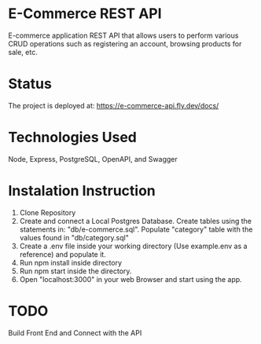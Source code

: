 # E-Commerce REST API
E-commerce application REST API that allows users to perform various CRUD operations such as registering an account, browsing products for sale, etc.
# Status
The project is deployed at: https://e-commerce-api.fly.dev/docs/
# Technologies Used
Node, Express, PostgreSQL, OpenAPI, and Swagger
# Instalation Instruction
1) Clone Repository
2) Create and connect a Local Postgres Database. Create tables using the statements in: "db/e-commerce.sql". Populate "category" table with the values
found in "db/category.sql"
3) Create a .env file inside your working directory (Use example.env as a reference) and populate it.
4) Run npm install inside directory
5) Run npm start inside the directory. 
6) Open "localhost:3000" in your web Browser and start using the app.
# TODO
Build Front End and Connect with the API
